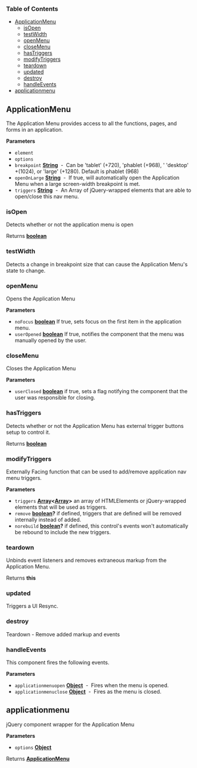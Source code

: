 <!-- Generated by documentation.js. Update this documentation by updating the source code. -->

### Table of Contents

-   [ApplicationMenu](#applicationmenu)
    -   [isOpen](#isopen)
    -   [testWidth](#testwidth)
    -   [openMenu](#openmenu)
    -   [closeMenu](#closemenu)
    -   [hasTriggers](#hastriggers)
    -   [modifyTriggers](#modifytriggers)
    -   [teardown](#teardown)
    -   [updated](#updated)
    -   [destroy](#destroy)
    -   [handleEvents](#handleevents)
-   [applicationmenu](#applicationmenu-1)

## ApplicationMenu

The Application Menu provides access to all the functions, pages, and forms in an application.

**Parameters**

-   `element`  
-   `options`  
-   `breakpoint` **[String](https://developer.mozilla.org/en-US/docs/Web/JavaScript/Reference/Global_Objects/String)**  -  Can be 'tablet' (+720), 'phablet (+968), ' 'desktop' +(1024), or 'large' (+1280). Default is phablet (968)
-   `openOnLarge` **[String](https://developer.mozilla.org/en-US/docs/Web/JavaScript/Reference/Global_Objects/String)**  -  If true, will automatically open the Application Menu when a large screen-width breakpoint is met.
-   `triggers` **[String](https://developer.mozilla.org/en-US/docs/Web/JavaScript/Reference/Global_Objects/String)**  -  An Array of jQuery-wrapped elements that are able to open/close this nav menu.

### isOpen

Detects whether or not the application menu is open

Returns **[boolean](https://developer.mozilla.org/en-US/docs/Web/JavaScript/Reference/Global_Objects/Boolean)** 

### testWidth

Detects a change in breakpoint size that can cause the Application Menu's state to change.

### openMenu

Opens the Application Menu

**Parameters**

-   `noFocus` **[boolean](https://developer.mozilla.org/en-US/docs/Web/JavaScript/Reference/Global_Objects/Boolean)** If true, sets focus on the first item in the application menu.
-   `userOpened` **[boolean](https://developer.mozilla.org/en-US/docs/Web/JavaScript/Reference/Global_Objects/Boolean)** If true, notifies the component that the menu was manually opened by the user.

### closeMenu

Closes the Application Menu

**Parameters**

-   `userClosed` **[boolean](https://developer.mozilla.org/en-US/docs/Web/JavaScript/Reference/Global_Objects/Boolean)** if true, sets a flag notifying the component that the user was responsible for closing.

### hasTriggers

Detects whether or not the Application Menu has external trigger buttons setup to control it.

Returns **[boolean](https://developer.mozilla.org/en-US/docs/Web/JavaScript/Reference/Global_Objects/Boolean)** 

### modifyTriggers

Externally Facing function that can be used to add/remove application nav menu triggers.

**Parameters**

-   `triggers` **[Array](https://developer.mozilla.org/en-US/docs/Web/JavaScript/Reference/Global_Objects/Array)&lt;[Array](https://developer.mozilla.org/en-US/docs/Web/JavaScript/Reference/Global_Objects/Array)>** an array of HTMLElements or jQuery-wrapped elements that will be used as triggers.
-   `remove` **[boolean](https://developer.mozilla.org/en-US/docs/Web/JavaScript/Reference/Global_Objects/Boolean)?** if defined, triggers that are defined will be removed internally instead of added.
-   `norebuild` **[boolean](https://developer.mozilla.org/en-US/docs/Web/JavaScript/Reference/Global_Objects/Boolean)?** if defined, this control's events won't automatically be rebound to include the new triggers.

### teardown

Unbinds event listeners and removes extraneous markup from the Application Menu.

Returns **this** 

### updated

Triggers a UI Resync.

### destroy

Teardown - Remove added markup and events

### handleEvents

This component fires the following events.

**Parameters**

-   `applicationmenuopen` **[Object](https://developer.mozilla.org/en-US/docs/Web/JavaScript/Reference/Global_Objects/Object)**  -  Fires when the menu is opened.
-   `applicationmenuclose` **[Object](https://developer.mozilla.org/en-US/docs/Web/JavaScript/Reference/Global_Objects/Object)**  -  Fires as the menu is closed.

## applicationmenu

jQuery component wrapper for the Application Menu

**Parameters**

-   `options` **[Object](https://developer.mozilla.org/en-US/docs/Web/JavaScript/Reference/Global_Objects/Object)** 

Returns **[ApplicationMenu](#applicationmenu)** 
